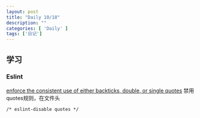 ```yaml
---
layout: post
title: "Daily 10/18"
description: ""
categories: [ 'Daily' ]
tags: ['日记']
---
```

 

## 学习

### Eslint
[enforce the consistent use of either backticks, double, or single quotes](https://eslint.org/docs/rules/quotes) 禁用quotes规则，在文件头  
```
/* eslint-disable quotes */
```

